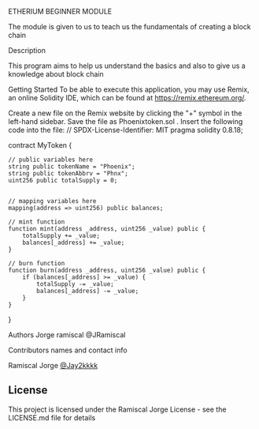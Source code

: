  ETHERIUM BEGINNER MODULE

The module is given to us to teach us the fundamentals of creating a block chain

 Description

This program aims to help us understand the basics and also to give us a knowledge about 
block chain

 Getting Started
 To be able to execute this application, you may use Remix, an online Solidity IDE, which can be found at https://remix.ethereum.org/.

 Create a new file on the Remix website by clicking the "+" symbol in the left-hand sidebar. Save the file as Phoenixtoken.sol . Insert the following code into the file:
 // SPDX-License-Identifier: MIT
pragma solidity 0.8.18;

contract MyToken {
    
    // public variables here
    string public tokenName = "Phoenix";
    string public tokenAbbrv = "Phnx";
    uint256 public totalSupply = 0;


    // mapping variables here
    mapping(address => uint256) public balances;

    // mint function
    function mint(address _address, uint256 _value) public {
        totalSupply += _value;
        balances[_address] += _value;
    }

    // burn function
    function burn(address _address, uint256 _value) public {
        if (balances[_address] >= _value) {
            totalSupply -= _value;
            balances[_address] -= _value;
        }
    }
}



Authors
Jorge ramiscal
@JRamiscal

Contributors names and contact info

Ramiscal Jorge
[@Jay2kkkk](https://twitter.com/Jay2kkkk)


## License

This project is licensed under the Ramiscal Jorge License - see the LICENSE.md file for details
